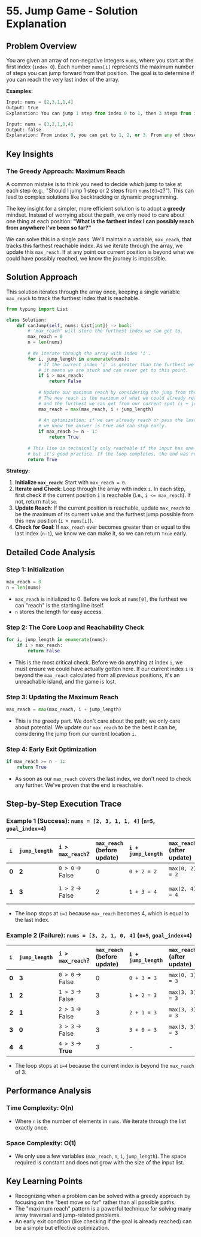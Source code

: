 # 55\. Jump Game - Solution Explanation

## Problem Overview

You are given an array of non-negative integers `nums`, where you start at the first index (`index 0`). Each number `nums[i]` represents the maximum number of steps you can jump forward from that position. The goal is to determine if you can reach the very last index of the array.

**Examples:**

```python
Input: nums = [2,3,1,1,4]
Output: true
Explanation: You can jump 1 step from index 0 to 1, then 3 steps from index 1 to the last index.

Input: nums = [3,2,1,0,4]
Output: false
Explanation: From index 0, you can get to 1, 2, or 3. From any of those, you will eventually land on index 3. At index 3, the jump length is 0, making it impossible to move forward and reach the end.
```

## Key Insights

### The Greedy Approach: Maximum Reach

A common mistake is to think you need to decide *which* jump to take at each step (e.g., "Should I jump 1 step or 2 steps from `nums[0]=2`?"). This can lead to complex solutions like backtracking or dynamic programming.

The key insight for a simpler, more efficient solution is to adopt a **greedy** mindset. Instead of worrying about the path, we only need to care about one thing at each position: **"What is the farthest index I can possibly reach from anywhere I've been so far?"**

We can solve this in a single pass. We'll maintain a variable, `max_reach`, that tracks this farthest reachable index. As we iterate through the array, we update this `max_reach`. If at any point our current position is beyond what we could have possibly reached, we know the journey is impossible.

## Solution Approach

This solution iterates through the array once, keeping a single variable `max_reach` to track the furthest index that is reachable.

```python
from typing import List

class Solution:
    def canJump(self, nums: List[int]) -> bool:
        # 'max_reach' will store the furthest index we can get to.
        max_reach = 0
        n = len(nums)
        
        # We iterate through the array with index 'i'.
        for i, jump_length in enumerate(nums):
            # If the current index 'i' is greater than the furthest we can reach,
            # it means we are stuck and can never get to this point.
            if i > max_reach:
                return False
            
            # Update our maximum reach by considering the jump from the current index.
            # The new reach is the maximum of what we could already reach,
            # and the furthest we can get from our current spot (i + jump_length).
            max_reach = max(max_reach, i + jump_length)
            
            # An optimization: if we can already reach or pass the last index,
            # we know the answer is true and can stop early.
            if max_reach >= n - 1:
                return True
        
        # This line is technically only reachable if the input has one element,
        # but it's good practice. If the loop completes, the end was reachable.
        return True
```

**Strategy:**

1.  **Initialize `max_reach`**: Start with `max_reach = 0`.
2.  **Iterate and Check**: Loop through the array with index `i`. In each step, first check if the current position `i` is reachable (i.e., `i <= max_reach`). If not, return `False`.
3.  **Update Reach**: If the current position is reachable, update `max_reach` to be the maximum of its current value and the furthest jump possible from this new position (`i + nums[i]`).
4.  **Check for Goal**: If `max_reach` ever becomes greater than or equal to the last index (`n-1`), we know we can make it, so we can return `True` early.

## Detailed Code Analysis

### Step 1: Initialization

```python
max_reach = 0
n = len(nums)
```

  - `max_reach` is initialized to 0. Before we look at `nums[0]`, the furthest we can "reach" is the starting line itself.
  - `n` stores the length for easy access.

### Step 2: The Core Loop and Reachability Check

```python
for i, jump_length in enumerate(nums):
    if i > max_reach:
        return False
```

  - This is the most critical check. Before we do anything at index `i`, we must ensure we could have actually gotten here. If our current index `i` is beyond the `max_reach` calculated from all *previous* positions, it's an unreachable island, and the game is lost.

### Step 3: Updating the Maximum Reach

```python
max_reach = max(max_reach, i + jump_length)
```

  - This is the greedy part. We don't care about the path; we only care about potential. We update our `max_reach` to be the best it can be, considering the jump from our current location `i`.

### Step 4: Early Exit Optimization

```python
if max_reach >= n - 1:
    return True
```

  - As soon as our `max_reach` covers the last index, we don't need to check any further. We've proven that the end is reachable.

## Step-by-Step Execution Trace

### Example 1 (Success): `nums = [2, 3, 1, 1, 4]` (`n=5`, `goal_index=4`)

| `i` | `jump_length` | `i > max_reach`? | `max_reach` (before update) | `i + jump_length` | `max_reach` (after update) | `max_reach >= 4`? |
| :-- | :--- | :--- | :--- | :--- | :--- | :--- |
| **0** | **2** | `0 > 0` -\> False | 0 | `0 + 2 = 2` | `max(0, 2) = 2` | False |
| **1** | **3** | `1 > 2` -\> False | 2 | `1 + 3 = 4` | `max(2, 4) = 4` | **True** -\> Return `True` |

  - The loop stops at `i=1` because `max_reach` becomes 4, which is equal to the last index.

### Example 2 (Failure): `nums = [3, 2, 1, 0, 4]` (`n=5`, `goal_index=4`)

| `i` | `jump_length` | `i > max_reach`? | `max_reach` (before update) | `i + jump_length` | `max_reach` (after update) | `max_reach >= 4`? |
| :-- | :--- | :--- | :--- | :--- | :--- | :--- |
| **0** | **3** | `0 > 0` -\> False | 0 | `0 + 3 = 3` | `max(0, 3) = 3` | False |
| **1** | **2** | `1 > 3` -\> False | 3 | `1 + 2 = 3` | `max(3, 3) = 3` | False |
| **2** | **1** | `2 > 3` -\> False | 3 | `2 + 1 = 3` | `max(3, 3) = 3` | False |
| **3** | **0** | `3 > 3` -\> False | 3 | `3 + 0 = 3` | `max(3, 3) = 3` | False |
| **4** | **4** | `4 > 3` -\> **True** | 3 | - | - | **Return `False`** |

  - The loop stops at `i=4` because the current index is beyond the `max_reach` of 3.

## Performance Analysis

### Time Complexity: O(n)

  - Where `n` is the number of elements in `nums`. We iterate through the list exactly once.

### Space Complexity: O(1)

  - We only use a few variables (`max_reach`, `n`, `i`, `jump_length`). The space required is constant and does not grow with the size of the input list.

## Key Learning Points

  - Recognizing when a problem can be solved with a greedy approach by focusing on the "best move so far" rather than all possible paths.
  - The "maximum reach" pattern is a powerful technique for solving many array traversal and jump-related problems.
  - An early exit condition (like checking if the goal is already reached) can be a simple but effective optimization.